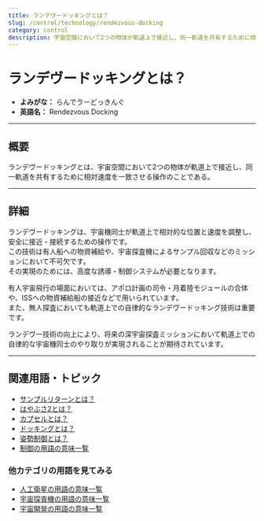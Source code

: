 ```yaml
---
title: ランデヴードッキングとは？
slug: /control/technology/rendezvous-docking
category: control
description: 宇宙空間において2つの物体が軌道上で接近し、同一軌道を共有するために相対速度を一致させる操作のことであるランデヴードッキングの意味・定義・内容について解説します。  
---
```


# ランデヴードッキングとは？

- **よみがな：** らんでゔーどっきんぐ  
- **英語名：** Rendezvous Docking  

---

## 概要

ランデヴードッキングとは、宇宙空間において2つの物体が軌道上で接近し、同一軌道を共有するために相対速度を一致させる操作のことである。

---

## 詳細

ランデヴードッキングは、宇宙機同士が軌道上で相対的な位置と速度を調整し、安全に接近・接続するための操作です。  
この技術は有人船への物資補給や、宇宙探査機によるサンプル回収などのミッションにおいて不可欠です。  
その実現のためには、高度な誘導・制御システムが必要となります。  

有人宇宙飛行の場面においては、アポロ計画の司令・月着陸モジュールの合体や、ISSへの物資補給船の接近などで用いられています。  
また、無人探査においても軌道上での自律的なランデヴードッキング技術は重要です。  

ランデヴー技術の向上により、将来の深宇宙探査ミッションにおいて軌道上での自律的な宇宙機同士のやり取りが実現されることが期待されています。  

---

## 関連用語・トピック

- [サンプルリターンとは？](/docs/explorer/technology/sample-return/)
- [はやぶさ2とは？](/docs/explorer/mission/hayabusa2/)
- [カプセルとは？](/docs/explorer/technology/capsule/)
- [ドッキングとは？](/docs/glossary/docking/)
- [姿勢制御とは？](/docs/control/technology/attitude-control/)
- [制御の用語の意味一覧](/docs/category/control/)

### 他カテゴリの用語を見てみる
- [人工衛星の用語の意味一覧](/docs/category/satellite/)
- [宇宙探査機の用語の意味一覧](/docs/category/explorer/)
- [宇宙開発の用語の意味一覧](/docs/category/glossary/)